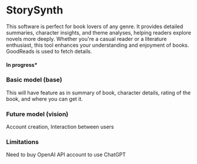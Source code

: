 # StorySynth
This software is perfect for book lovers of any genre. It provides detailed summaries, character insights, and theme analyses, helping readers explore novels more deeply. Whether you're a casual reader or a literature enthusiast, this tool enhances your understanding and enjoyment of books.
GoodReads is used to fetch details.
#### In progress*

### Basic model (base)
This will have feature as in summary of book, character details, rating of the book, and where you can get it.

### Future model (vision)
Account creation, Interaction between users

### Limitations
Need to buy OpenAI API account to use ChatGPT 